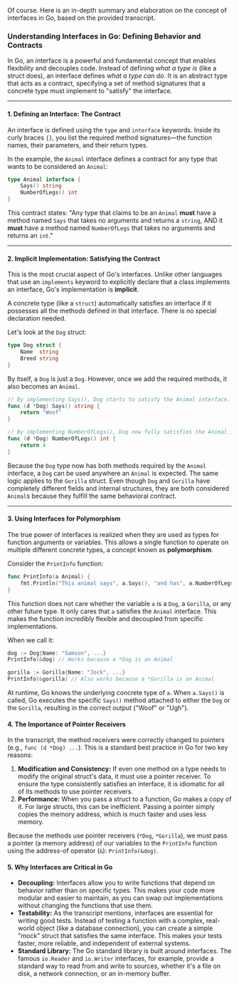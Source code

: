 Of course. Here is an in-depth summary and elaboration on the concept of interfaces in Go, based on the provided transcript.

### Understanding Interfaces in Go: Defining Behavior and Contracts

In Go, an interface is a powerful and fundamental concept that enables flexibility and decouples code. Instead of defining _what a type is_ (like a struct does), an interface defines _what a type can do_. It is an abstract type that acts as a contract, specifying a set of method signatures that a concrete type must implement to "satisfy" the interface.

---

#### 1. Defining an Interface: The Contract

An interface is defined using the `type` and `interface` keywords. Inside its curly braces `{}`, you list the required method signatures—the function names, their parameters, and their return types.

In the example, the `Animal` interface defines a contract for any type that wants to be considered an `Animal`:



```Go
type Animal interface {
    Says() string
    NumberOfLegs() int
}
```

This contract states: "Any type that claims to be an `Animal` **must** have a method named `Says` that takes no arguments and returns a `string`, AND it **must** have a method named `NumberOfLegs` that takes no arguments and returns an `int`."

---

#### 2. Implicit Implementation: Satisfying the Contract

This is the most crucial aspect of Go's interfaces. Unlike other languages that use an `implements` keyword to explicitly declare that a class implements an interface, Go's implementation is **implicit**.

A concrete type (like a `struct`) automatically satisfies an interface if it possesses all the methods defined in that interface. There is no special declaration needed.

Let's look at the `Dog` struct:



```Go
type Dog struct {
    Name  string
    Breed string
}
```

By itself, a `Dog` is just a `Dog`. However, once we add the required methods, it also becomes an `Animal`.



```Go
// By implementing Says(), Dog starts to satisfy the Animal interface.
func (d *Dog) Says() string {
    return "Woof"
}

// By implementing NumberOfLegs(), Dog now fully satisfies the Animal interface.
func (d *Dog) NumberOfLegs() int {
    return 4
}
```

Because the `Dog` type now has both methods required by the `Animal` interface, a `Dog` can be used anywhere an `Animal` is expected. The same logic applies to the `Gorilla` struct. Even though `Dog` and `Gorilla` have completely different fields and internal structures, they are both considered `Animal`s because they fulfill the same behavioral contract.

---

#### 3. Using Interfaces for Polymorphism

The true power of interfaces is realized when they are used as types for function arguments or variables. This allows a single function to operate on multiple different concrete types, a concept known as **polymorphism**.

Consider the `PrintInfo` function:



```Go
func PrintInfo(a Animal) {
    fmt.Println("This animal says", a.Says(), "and has", a.NumberOfLegs(), "legs")
}
```

This function does not care whether the variable `a` is a `Dog`, a `Gorilla`, or any other future type. It only cares that `a` satisfies the `Animal` interface. This makes the function incredibly flexible and decoupled from specific implementations.

When we call it:



```Go
dog := Dog{Name: "Samson", ...}
PrintInfo(&dog) // Works because a *Dog is an Animal

gorilla := Gorilla{Name: "Jock", ...}
PrintInfo(&gorilla) // Also works because a *Gorilla is an Animal
```

At runtime, Go knows the underlying concrete type of `a`. When `a.Says()` is called, Go executes the specific `Says()` method attached to either the `Dog` or the `Gorilla`, resulting in the correct output ("Woof" or "Ugh").

#### 4. The Importance of Pointer Receivers

In the transcript, the method receivers were correctly changed to pointers (e.g., `func (d *Dog) ...`). This is a standard best practice in Go for two key reasons:

1. **Modification and Consistency:** If even one method on a type needs to modify the original struct's data, it must use a pointer receiver. To ensure the type consistently satisfies an interface, it is idiomatic for all of its methods to use pointer receivers.
2. **Performance:** When you pass a struct to a function, Go makes a copy of it. For large structs, this can be inefficient. Passing a pointer simply copies the memory address, which is much faster and uses less memory.

Because the methods use pointer receivers (`*Dog`, `*Gorilla`), we must pass a pointer (a memory address) of our variables to the `PrintInfo` function using the address-of operator (`&`): `PrintInfo(&dog)`.

#### 5. Why Interfaces are Critical in Go

- **Decoupling:** Interfaces allow you to write functions that depend on behavior rather than on specific types. This makes your code more modular and easier to maintain, as you can swap out implementations without changing the functions that use them.
- **Testability:** As the transcript mentions, interfaces are essential for writing good tests. Instead of testing a function with a complex, real-world object (like a database connection), you can create a simple "mock" struct that satisfies the same interface. This makes your tests faster, more reliable, and independent of external systems.
- **Standard Library:** The Go standard library is built around interfaces. The famous `io.Reader` and `io.Writer` interfaces, for example, provide a standard way to read from and write to sources, whether it's a file on disk, a network connection, or an in-memory buffer.